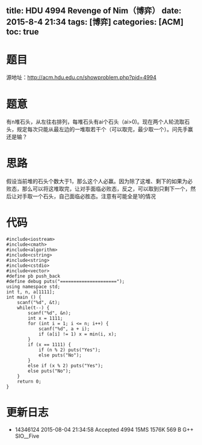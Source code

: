 title: HDU 4994 Revenge of Nim（博弈）
date: 2015-8-4 21:34
tags: [博弈]
categories: [ACM]
toc: true
---
# 题目	
源地址：http://acm.hdu.edu.cn/showproblem.php?pid=4994

# 题意
有n堆石头，从左往右排列，每堆石头有ai个石头（ai>0)。现在两个人轮流取石头，规定每次只能从最左边的一堆取若干个（可以取完，最少取一个）。问先手赢还是输？

# 思路
假设当前堆的石头个数大于1，那么这个人必赢。因为除了这堆、剩下的如果为必败态，那么可以将这堆取完，让对手面临必败态，反之，可以取到只剩下一个，然后让对手取一个石头，自己面临必胜态。注意有可能全是1的情况

<!--more-->

# 代码
```
#include<iostream>
#include<cmath>
#include<algorithm>
#include<cstring>
#include<string>
#include<cstdio>
#include<vector>
#define pb push_back
#define debug puts("=====================");
using namespace std;
int t, n, a[1111];
int main () {
    scanf("%d", &t);
    while(t--) {
        scanf("%d", &n);
        int x = 1111;
        for (int i = 1; i <= n; i++) {
            scanf("%d", a + i);
            if (a[i] != 1) x = min(i, x);
        }
        if (x == 1111) {
            if (n % 2) puts("Yes");
            else puts("No");
        }
        else if (x % 2) puts("Yes");
        else puts("No");
    }
    return 0;
}
```

# 更新日志
- 14346124  2015-08-04 21:34:58 Accepted    4994    15MS    1576K   569 B   G++ SIO__Five